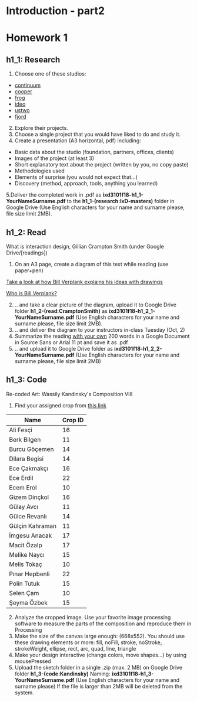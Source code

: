 # Introduction - part2

# Homework 1

## h1_1: Research
1. Choose one of these studios:
- [continuum](www.continuuminnovation.com)
- [cooper](https://www.cooper.com)
- [frog](https://www.frogdesign.com)
- [ideo](https://www.ideo.com)
- [ustwo](https://www.ustwo.com)
- [fjord](https://www.fjordnet.com)
2. Explore their projects.
3. Choose a single project that you would have liked to do and study it.
4. Create a presentation (A3 horizontal, pdf) including:
- Basic data about the studio (foundation, partners, offices, clients)
- Images of the project (at least 3)
- Short explanatory text about the project (written by you, no copy paste)
- Methodologies used
- Elements of surprise (you would not expect that...)
- Discovery (method, approach, tools, anything you learned)

5.Deliver the completed work in .pdf as **ixd3101f18-h1_1-YourNameSurname.pdf** to the **h1_1-(research:IxD-masters)** folder in Google Drive (Use English characters for your name and surname please, file size limit 2MB).

## h1_2: Read
What is interaction design, Gillian Crampton Smith (under Google Drive/[readings])

1. On an A3 page, create a diagram of this text while reading (use paper+pen)

[Take a look at how Bill Verplank explains his ideas with drawings](https://www.youtube.com/watch?v=C3rxCLhzmXY)

[Who is Bill Verplank?](http://www.designinginteractions.com/interviews/BillVerplank)

2. .. and take a clear picture of the diagram, upload it to Google Drive folder **h1_2-(read:CramptonSmith)** as **ixd3101f18-h1_2_1-YourNameSurname.pdf** (Use English characters for your name and surname please, file size limit 2MB).
3. .. and deliver the diagram to your instructors in-class Tuesday (Oct, 2)
4. Summarize the reading <u>with your own</u> 200 words in a Google Document in Source Sans or Arial 11 pt and save it as .pdf
5. .. and upload it to Google Drive folder as **ixd3101f18-h1_2_2-YourNameSurname.pdf** (Use English characters for your name and surname please, file size limit 2MB)

## h1_3: Code
Re-coded Art: Wassily Kandinsky's Composition VIII

1. Find your assigned crop from [this link](https://github.com/ixd-izmir/ixd3101f18/tree/master/week1/resources)

| __Name__ | __Crop ID__ |
|-------------|------------|
| Ali Fesçi | 16 |
| Berk Bilgen | 11 | 
| Burcu Göçemen | 14 | 
| Dilara Begisi | 14 |
| Ece Çakmakçı | 16 | 
| Ece Erdil | 22 |
| Ecem Erol | 10 | 
| Gizem Dinçkol | 16 |
| Gülay Avcı | 11 |
| Gülce Revanlı | 14 | 
| Gülçin Kahraman | 11 | 
| İmgesu Anacak | 17 | 
| Macit Özalp | 17 | 
| Melike Naycı | 15 | 
| Melis Tokaç | 10 | 
| Pınar Hepbenli | 22 |
| Polin Tutuk | 15 | 
| Selen Çam | 10 | 
| Şeyma Özbek | 15 |

2. Analyze the cropped image. Use your favorite image processing software to measure the parts of the composition and reproduce them in Processing
3. Make the size of the canvas large enough: (668x552). You should use these drawing elements or more:
fill, noFill, stroke, noStroke, strokeWeight, ellipse, rect, arc, quad, line, triangle
4. Make your design interactive (change colors, move shapes...) by using mousePressed 
5. Upload the sketch folder in a single .zip (max. 2 MB) on Google Drive folder **h1_3-(code:Kandinsky)** 
Naming: **ixd3101f18-h1_3-YourNameSurname.pdf**  (Use English characters for your name and surname please) If the file is larger than 2MB will be deleted from the system.




